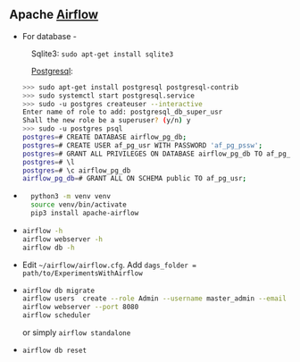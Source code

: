## Apache [Airflow](https://airflow.apache.org/docs/apache-airflow/stable/start.html)

* For database -

  &nbsp;&nbsp;&nbsp;&nbsp;Sqlite3: `sudo apt-get install sqlite3`
  
  &nbsp;&nbsp;&nbsp;&nbsp;[Postgresql](https://airflow.apache.org/docs/apache-airflow/stable/howto/set-up-database.html#setting-up-a-postgresql-database):
  ```bash
  >>> sudo apt-get install postgresql postgresql-contrib
  >>> sudo systemctl start postgresql.service
  >>> sudo -u postgres createuser --interactive
  Enter name of role to add: postgresql_db_super_usr
  Shall the new role be a superuser? (y/n) y
  >>> sudo -u postgres psql
  postgres=# CREATE DATABASE airflow_pg_db;
  postgres=# CREATE USER af_pg_usr WITH PASSWORD 'af_pg_pssw';
  postgres=# GRANT ALL PRIVILEGES ON DATABASE airflow_pg_db TO af_pg_usr;
  postgres=# \l
  postgres=# \c airflow_pg_db
  airflow_pg_db=# GRANT ALL ON SCHEMA public TO af_pg_usr;
  ```


* ```bash
	python3 -m venv venv
	source venv/bin/activate
	pip3 install apache-airflow
	```

* ```bash
  airflow -h
  airflow webserver -h
  airflow db -h
  ```

* Edit `~/airflow/airflow.cfg`. Add `dags_folder = path/to/ExperimentsWithAirflow`

* ```bash
  airflow db migrate
  airflow users  create --role Admin --username master_admin --email admin@email.com --firstname admin --lastname admin --password admin_pssw
  airflow webserver --port 8080
  airflow scheduler
  ```
  or simply `airflow standalone`

* `airflow db reset`
